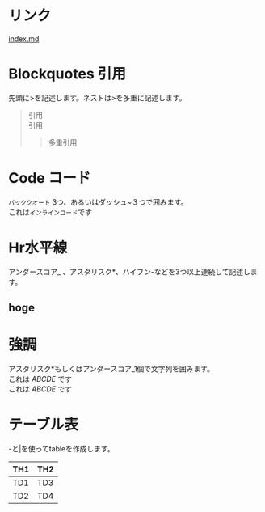 # リンク  
[index.md](/index.md)
# Blockquotes 引用
先頭に>を記述します。ネストは>を多重に記述します。
> 引用  
> 引用
>> 多重引用

# Code コード
`バッククオート` 3つ、あるいはダッシュ~３つで囲みます。  
これは`インラインコード`です

# Hr水平線
アンダースコア_ 、アスタリスク*、ハイフン-などを3つ以上連続して記述します。  


hoge  
---  

# 強調  
アスタリスク*もしくはアンダースコア_1個で文字列を囲みます。  
これは *ABCDE* です  
これは _ABCDE_ です

# テーブル表  
-と|を使ってtableを作成します。  

| TH1 | TH2 |
----|---- 
| TD1 | TD3 |
| TD2 | TD4 |

